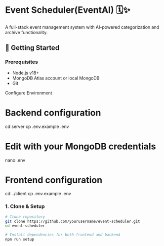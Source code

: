 # Event Scheduler(EventAI) 🗓️✨


A full-stack event management system with AI-powered categorization and archive functionality.

## 🚀 Getting Started

### Prerequisites
- Node.js v18+
- MongoDB Atlas account or local MongoDB
- Git

Configure Environment

# Backend configuration
cd server
cp .env.example .env
# Edit with your MongoDB credentials
nano .env

# Frontend configuration
cd ../client
cp .env.example .env


### 1. Clone & Setup
```bash
# Clone repository
git clone https://github.com/yourusername/event-scheduler.git
cd event-scheduler

# Install dependencies for both frontend and backend
npm run setup

